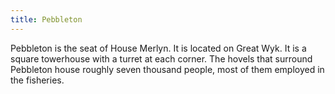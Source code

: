 ```yaml
---
title: Pebbleton
---
```


 Pebbleton is the seat of House Merlyn. It is located on Great Wyk. It is a square towerhouse with a turret at each corner. The hovels that surround Pebbleton house roughly seven thousand people, most of them employed in the fisheries.






